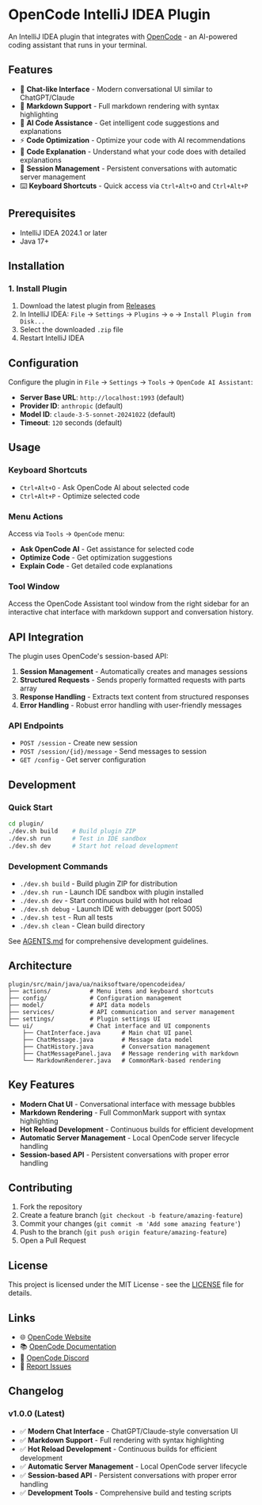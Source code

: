 # OpenCode IntelliJ IDEA Plugin

An IntelliJ IDEA plugin that integrates with [OpenCode](https://opencode.ai) - an AI-powered coding assistant that runs in your terminal.

## Features

- 💬 **Chat-like Interface** - Modern conversational UI similar to ChatGPT/Claude
- 📝 **Markdown Support** - Full markdown rendering with syntax highlighting  
- 🤖 **AI Code Assistance** - Get intelligent code suggestions and explanations
- ⚡ **Code Optimization** - Optimize your code with AI recommendations  
- 📖 **Code Explanation** - Understand what your code does with detailed explanations
- 🔄 **Session Management** - Persistent conversations with automatic server management
- ⌨️ **Keyboard Shortcuts** - Quick access via `Ctrl+Alt+O` and `Ctrl+Alt+P`

## Prerequisites

- IntelliJ IDEA 2024.1 or later
- Java 17+

## Installation

### 1. Install Plugin

1. Download the latest plugin from [Releases](https://github.com/NaikSoftware/opencode-idea-plugin/releases)
2. In IntelliJ IDEA: `File` → `Settings` → `Plugins` → `⚙️` → `Install Plugin from Disk...`
3. Select the downloaded `.zip` file
4. Restart IntelliJ IDEA

## Configuration

Configure the plugin in `File` → `Settings` → `Tools` → `OpenCode AI Assistant`:

- **Server Base URL**: `http://localhost:1993` (default)
- **Provider ID**: `anthropic` (default)  
- **Model ID**: `claude-3-5-sonnet-20241022` (default)
- **Timeout**: `120` seconds (default)

## Usage

### Keyboard Shortcuts

- `Ctrl+Alt+O` - Ask OpenCode AI about selected code
- `Ctrl+Alt+P` - Optimize selected code

### Menu Actions

Access via `Tools` → `OpenCode` menu:

- **Ask OpenCode AI** - Get assistance for selected code
- **Optimize Code** - Get optimization suggestions  
- **Explain Code** - Get detailed code explanations

### Tool Window

Access the OpenCode Assistant tool window from the right sidebar for an interactive chat interface with markdown support and conversation history.

## API Integration

The plugin uses OpenCode's session-based API:

1. **Session Management** - Automatically creates and manages sessions
2. **Structured Requests** - Sends properly formatted requests with parts array
3. **Response Handling** - Extracts text content from structured responses
4. **Error Handling** - Robust error handling with user-friendly messages

### API Endpoints

- `POST /session` - Create new session
- `POST /session/{id}/message` - Send messages to session
- `GET /config` - Get server configuration

## Development

### Quick Start

```bash
cd plugin/
./dev.sh build    # Build plugin ZIP
./dev.sh run      # Test in IDE sandbox
./dev.sh dev      # Start hot reload development
```

### Development Commands

- `./dev.sh build` - Build plugin ZIP for distribution
- `./dev.sh run` - Launch IDE sandbox with plugin installed
- `./dev.sh dev` - Start continuous build with hot reload
- `./dev.sh debug` - Launch IDE with debugger (port 5005)
- `./dev.sh test` - Run all tests
- `./dev.sh clean` - Clean build directory

See [AGENTS.md](AGENTS.md) for comprehensive development guidelines.

## Architecture

```
plugin/src/main/java/ua/naiksoftware/opencodeidea/
├── actions/           # Menu items and keyboard shortcuts
├── config/            # Configuration management  
├── model/             # API data models
├── services/          # API communication and server management
├── settings/          # Plugin settings UI
└── ui/                # Chat interface and UI components
    ├── ChatInterface.java      # Main chat UI panel
    ├── ChatMessage.java        # Message data model  
    ├── ChatHistory.java        # Conversation management
    ├── ChatMessagePanel.java   # Message rendering with markdown
    └── MarkdownRenderer.java   # CommonMark-based rendering
```

## Key Features

- **Modern Chat UI** - Conversational interface with message bubbles
- **Markdown Rendering** - Full CommonMark support with syntax highlighting
- **Hot Reload Development** - Continuous builds for efficient development
- **Automatic Server Management** - Local OpenCode server lifecycle handling
- **Session-based API** - Persistent conversations with proper error handling

## Contributing

1. Fork the repository
2. Create a feature branch (`git checkout -b feature/amazing-feature`)
3. Commit your changes (`git commit -m 'Add some amazing feature'`)
4. Push to the branch (`git push origin feature/amazing-feature`)
5. Open a Pull Request

## License

This project is licensed under the MIT License - see the [LICENSE](LICENSE) file for details.

## Links

- 🌐 [OpenCode Website](https://opencode.ai)
- 📚 [OpenCode Documentation](https://opencode.ai/docs)  
- 💬 [OpenCode Discord](https://opencode.ai/discord)
- 🐛 [Report Issues](https://github.com/NaikSoftware/opencode-idea-plugin/issues)

## Changelog

### v1.0.0 (Latest)

- ✅ **Modern Chat Interface** - ChatGPT/Claude-style conversation UI
- ✅ **Markdown Support** - Full rendering with syntax highlighting
- ✅ **Hot Reload Development** - Continuous builds for efficient development
- ✅ **Automatic Server Management** - Local OpenCode server lifecycle
- ✅ **Session-based API** - Persistent conversations with proper error handling
- ✅ **Development Tools** - Comprehensive build and testing scripts